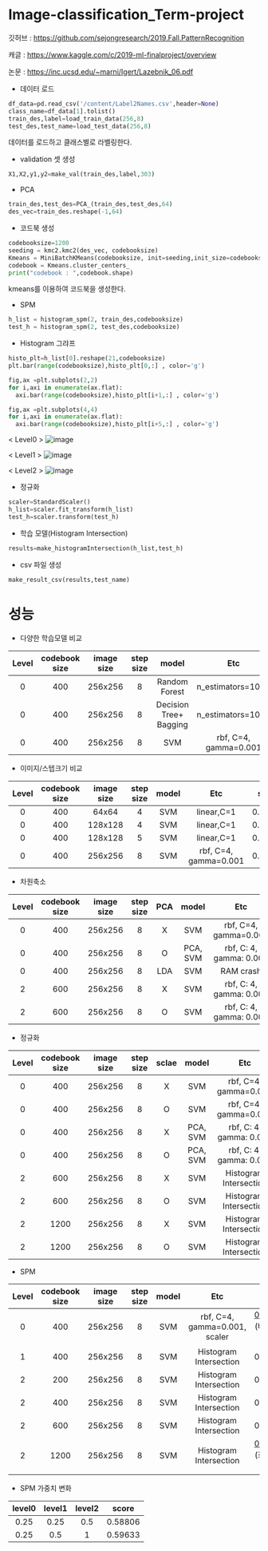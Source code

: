 # Image-classification_Term-project

깃허브 : https://github.com/sejongresearch/2019.Fall.PatternRecognition

캐글 : https://www.kaggle.com/c/2019-ml-finalproject/overview

논문 : https://inc.ucsd.edu/~marni/Igert/Lazebnik_06.pdf

- 데이터 로드
```python
df_data=pd.read_csv('/content/Label2Names.csv',header=None)
class_name=df_data[1].tolist()
train_des,label=load_train_data(256,8)
test_des,test_name=load_test_data(256,8)
```
데이터를 로드하고 클래스별로 라벨링한다.

- validation 셋 생성
```python
X1,X2,y1,y2=make_val(train_des,label,303)
```

- PCA
```python
train_des,test_des=PCA_(train_des,test_des,64)
des_vec=train_des.reshape(-1,64)
```
- 코드북 생성
```python
codebooksize=1200
seeding = kmc2.kmc2(des_vec, codebooksize) 
Kmeans = MiniBatchKMeans(codebooksize, init=seeding,init_size=codebooksize).fit(des_vec)
codebook = Kmeans.cluster_centers_
print("codebook : ",codebook.shape)
```
kmeans를 이용하여 코드북을 생성한다.


- SPM 
```python
h_list = histogram_spm(2, train_des,codebooksize)
test_h = histogram_spm(2, test_des,codebooksize)
```

- Histogram 그랴프
```python
histo_plt=h_list[0].reshape(21,codebooksize)
plt.bar(range(codebooksize),histo_plt[0,:] , color='g')

fig,ax =plt.subplots(2,2)
for i,axi in enumerate(ax.flat):
  axi.bar(range(codebooksize),histo_plt[i+1,:] , color='g')

fig,ax =plt.subplots(4,4)
for i,axi in enumerate(ax.flat):
  axi.bar(range(codebooksize),histo_plt[i+5,:] , color='g')
```

< Level0 >
![image](https://user-images.githubusercontent.com/46476876/70849964-93315e00-1ec8-11ea-84b1-67a3c7aa6df6.png)

 < Level1 > 
![image](https://user-images.githubusercontent.com/46476876/70849962-8a408c80-1ec8-11ea-9315-8ba9cafb6483.png)


   < Level2 >
![image](https://user-images.githubusercontent.com/46476876/70849950-7a28ad00-1ec8-11ea-849e-68bfec32efb4.png)



- 정규화
```python
scaler=StandardScaler()
h_list=scaler.fit_transform(h_list)
test_h=scaler.transform(test_h)
```
- 학습 모델(Histogram Intersection)
```python
results=make_histogramIntersection(h_list,test_h)
```

- csv 파일 생성
```python
make_result_csv(results,test_name)
```

# 성능
- 다양한 학습모델 비교

| Level | codebook size | image size | step size  | model | Etc | score |
|:--:|:--:|:--:|:--:|:--:|:--:|:--:|
| 0 | 400 |  256x256 | 8 | Random Forest | n_estimators=1000 | 0.41193 |
| 0 | 400 |  256x256 | 8 | Decision Tree+ Bagging | n_estimators=1000 | 0.41193 |
| 0 | 400 |  256x256 | 8 | SVM | rbf, C=4, gamma=0.001 | 0.41193 |

- 이미지/스텝크기 비교

| Level | codebook size | image size | step size  | model | Etc | score |
|:--:|:--:|:--:|:--:|:--:|:--:|:--:|
| 0 | 400 |  64x64 | 4 | SVM | linear,C=1 | 0.31028 |
| 0 | 400 |  128x128 | 4 | SVM | linear,C=1 | 0.35992 |
| 0 | 400 |  128x128 | 5 | SVM | linear,C=1 | 0.37352 |
| 0 | 400 |  256x256 | 8 | SVM | rbf, C=4, gamma=0.001 | 0.41193 |

- 차원축소

| Level | codebook size | image size | step size  | PCA | model | Etc | score |
|:--:|:--:|:--:|:--:|:--:|:--:|:--:|:--:|
| 0 | 400 |  256x256 | 8 | X | SVM | rbf, C=4, gamma=0.001 | 0.41193 |
| 0 | 400 |  256x256 | 8 | O | PCA, SVM | rbf, C: 4, gamma: 0.001 | 0.43971 |
| 0 | 400 |  256x256 | 8 | LDA | SVM | RAM crash | -- |
| 2 | 600 |  256x256 | 8 | X | SVM | rbf, C: 4, gamma: 0.001 | 0.58806 |
| 2 | 600 |  256x256 | 8 | O | SVM | rbf, C: 4, gamma: 0.001 | 0.58806 |

- 정규화

| Level | codebook size | image size | step size  | sclae | model | Etc | score |
|:--:|:--:|:--:|:--:|:--:|:--:|:--:|:--:|
| 0 | 400 |  256x256 | 8 | X | SVM | rbf, C=4, gamma=0.001 | 0.41193 |
| 0 | 400 |  256x256 | 8 | O | SVM | rbf, C=4, gamma=0.001 | 0.43026 |
| 0 | 400 |  256x256 | 8 | X | PCA, SVM | rbf, C: 4, gamma: 0.001 | 0.43971 |
| 0 | 400 |  256x256 | 8 | O | PCA, SVM | rbf, C: 4, gamma: 0.001 | [0.4444](https://github.com/rkdogo08/Image-classification_Term-project/blob/master/code/term_project_PCA_scale.ipynb) |
| 2 | 600 |  256x256 | 8 | X | SVM | Histogram Intersection | 0.59633 |
| 2 | 600 |  256x256 | 8 | O | SVM | Histogram Intersection | 0.60342 |
| 2 | 1200 |  256x256 | 8 | X | SVM | Histogram Intersection | 0.60106 |
| 2 | 1200 |  256x256 | 8 | O | SVM | Histogram Intersection | 0.60874 |



- SPM

| Level | codebook size | image size | step size  | model | Etc | score |
|:--:|:--:|:--:|:--:|:--:|:--:|:--:|
| 0 | 400 |  256x256 | 8 | SVM | rbf, C=4, gamma=0.001, scaler | [0.43026](https://github.com/rkdogo08/Image-classification_Term-project/blob/master/code/term_project_level0.ipynb) (베이스코드) |
| 1 | 400 |  256x256 | 8 | SVM | Histogram Intersection | 0.54078 |
| 2 | 200 |  256x256 | 8 | SVM | Histogram Intersection| 0.56264 |
| 2 | 400 |  256x256 | 8 | SVM | Histogram Intersection| 0.58747 |
| 2 | 600 |  256x256 | 8 | SVM | Histogram Intersection| 0.58806 |
| 2 | 1200 |  256x256 | 8 | SVM | Histogram Intersection | [0.60874](https://github.com/rkdogo08/Image-classification_Term-project/blob/master/code/term_project_level2_1200.ipynb) (최고성능코드) |



- SPM 가중치 변화

 | level0 |  level1 | level2 | score |
|:--:|:--:|:--:|:--:|
 | 0.25 |  0.25| 0.5 | 0.58806 |
 | 0.25 |  0.5| 1 | 0.59633 |
